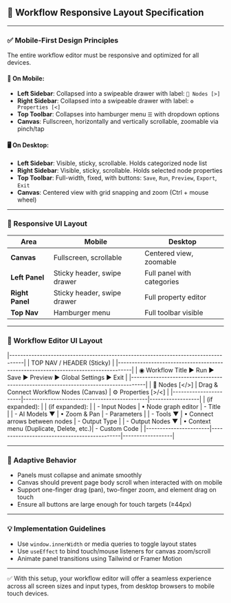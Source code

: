 ## 📱 Workflow Responsive Layout Specification

---

### ✅ Mobile-First Design Principles

The entire workflow editor must be responsive and optimized for all devices.

#### 📱 On Mobile:

* **Left Sidebar**: Collapsed into a swipeable drawer with label: `🧩 Nodes [>]`
* **Right Sidebar**: Collapsed into a swipeable drawer with label: `⚙️ Properties [<]`
* **Top Toolbar**: Collapses into hamburger menu `☰` with dropdown options
* **Canvas**: Fullscreen, horizontally and vertically scrollable, zoomable via pinch/tap

#### 🖥️ On Desktop:

* **Left Sidebar**: Visible, sticky, scrollable. Holds categorized node list
* **Right Sidebar**: Visible, sticky, scrollable. Holds selected node properties
* **Top Toolbar**: Full-width, fixed, with buttons: `Save`, `Run`, `Preview`, `Export`, `Exit`
* **Canvas**: Centered view with grid snapping and zoom (Ctrl + mouse wheel)

---

### 🧩 Responsive UI Layout

| Area            | Mobile                      | Desktop                    |
| --------------- | --------------------------- | -------------------------- |
| **Canvas**      | Fullscreen, scrollable      | Centered view, zoomable    |
| **Left Panel**  | Sticky header, swipe drawer | Full panel with categories |
| **Right Panel** | Sticky header, swipe drawer | Full property editor       |
| **Top Nav**     | Hamburger menu              | Full toolbar visible       |

---


### 🧩 Workflow Editor UI Layout
|-----------------------------------------------------------------------------------|
|                            TOP NAV / HEADER (Sticky)                             |
|-----------------------------------------------------------------------------------|
|  ◉ Workflow Title     ▶ Run ▶ Save ▶ Preview ▶ Global Settings ▶ Exit           |
|-----------------------------------------------------------------------------------|
| 🧩 Nodes [</>]          |   Drag & Connect Workflow Nodes (Canvas)    | ⚙️ Properties [>/<] |
|-----------------------|---------------------------------------------|------------------|
| (if expanded):        |                                             | (if expanded):   |
|  - Input Nodes        |    • Node graph editor                      |  - Title         |
|  - AI Models ▼        |    • Zoom & Pan                             |  - Parameters    |
|  - Tools ▼            |    • Connect arrows between nodes           |  - Output Type   |
|  - Output Nodes ▼     |    • Context menu (Duplicate, Delete, etc.)|  - Custom Code   |
|-----------------------|---------------------------------------------|------------------|

---

### 🎨 Adaptive Behavior

* Panels must collapse and animate smoothly
* Canvas should prevent page body scroll when interacted with on mobile
* Support one-finger drag (pan), two-finger zoom, and element drag on touch
* Ensure all buttons are large enough for touch targets (≥44px)

---

### 💡 Implementation Guidelines

* Use `window.innerWidth` or media queries to toggle layout states
* Use `useEffect` to bind touch/mouse listeners for canvas zoom/scroll
* Animate panel transitions using Tailwind or Framer Motion

---

✅ With this setup, your workflow editor will offer a seamless experience across all screen sizes and input types, from desktop browsers to mobile touch devices.
